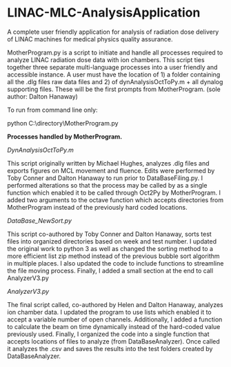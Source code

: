 # LINAC-MLC-AnalysisApplication
A complete user friendly application for analysis of radiation dose delivery of LINAC machines for medical physics quality assurance.

MotherProgram.py is a script to initiate and handle all processes required to analyze LINAC radiation dose data with ion chambers. This script ties together three separate multi-language processes into a user friendly and accessible instance. A user must have the location of 1) a folder containing all the .dlg files raw data files and 2) of dynAnalysisOctToPy.m + all dynalog supporting files. These will be the first prompts from MotherProgram. (sole author: Dalton Hanaway)

To run from command line only:

python C:\directory\MotherProgram.py


**Processes handled by MotherProgram.**

_DynAnalysisOctToPy.m_

This script originally written by Michael Hughes, analyzes .dlg files and exports figures on MCL movement and fluence. Edits were performed by Toby Conner and Dalton Hanaway to run prior to DataBaseFiling.py. I performed alterations so that the process may be called by as a single function which enabled it to be called through Oct2Py by MotherProgram. I added two arguments to the octave function which accepts directories from MotherProgram instead of the previously hard coded locations. 


_DataBase_NewSort.py_

This script co-authored by Toby Conner and Dalton Hanaway, sorts test files into organized directories based on week and test number. I updated the original work to python 3 as well as changed the sorting method to a more efficient list zip method instead of the previous bubble sort algorithm in multiple places. I also updated the code to include functions to streamline the file moving process. Finally, I added a small section at the end to call AnalyzerV3.py


_AnalyzerV3.py_

The final script called, co-authored by Helen and Dalton Hanaway, analyzes ion chamber data. I updated the program to use lists which enabled it to accept a variable number of open channels. Additionally, I added a function to calculate the beam on time dynamically instead of the hard-coded value previously used. Finally, I  organized the code into a single function that accepts locations of files to analyze (from DataBaseAnalyzer). Once called it analyzes the .csv and saves the results into the test folders created by DataBaseAnalyzer. 

